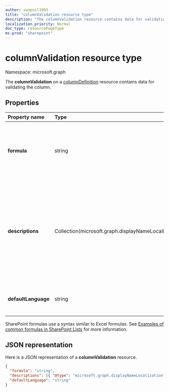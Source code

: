 ```yaml
---
author: swapnil1993
title: "columnValidation resource type"
description: "The columnValidation resource contains data for validating the column values."
localization_priority: Normal
doc_type: resourcePageType
ms.prod: "sharepoint"
---
```


# columnValidation resource type

Namespace: microsoft.graph

The **columnValidation** on a [columnDefinition](columnDefinition.md) resource contains data for validating the column.


## Properties

| Property name  | Type    | Description
|:---------------|:--------|:--------------------------------------------------
| **formula**    | string  | The formula to validate column value. Formula examples can be found [here](https://support.microsoft.com/en-us/office/examples-of-common-formulas-in-sharepoint-lists-d81f5f21-2b4e-45ce-b170-bf7ebf6988b3) 
| **descriptions**    | Collection(microsoft.graph.displayNameLocalization)  | Localized messages that explain what is needed for this column's value to be considered valid. User will be prompted with this message if validation fails 
| **defaultLanguage**    | string  | Default BCP 47 language tag for the description

SharePoint formulas use a syntax similar to Excel formulas.
See [Examples of common formulas in SharePoint Lists][SPFormulas] for more information.

## JSON representation

Here is a JSON representation of a **columnValidation** resource.
<!-- { "blockType": "resource", "@odata.type": "microsoft.graph.columnValidation"} -->

```json
{
  "formula": "string",
  "descriptions": [{ "@type": "microsoft.graph.displayNameLocalization" }],
  "defaultLanguage": "string"
}
```

[SPFormulas]: https://support.office.com/en-us/article/Examples-of-common-formulas-in-SharePoint-Lists-d81f5f21-2b4e-45ce-b170-bf7ebf6988b3
